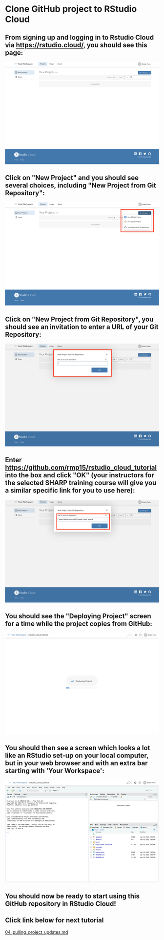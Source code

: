 # Clone GitHub project to RStudio Cloud

## From signing up and logging in to Rstudio Cloud via https://rstudio.cloud/, you should see this page:

![image](../images/your_projects_first_time.png)

## Click on "New Project" and you should see several choices, including "New Project from Git Repository":

![](../images/new_project_select.png)

## Click on "New Project from Git Repository", you should see an invitation to enter a URL of your Git Repository:

![](../images/new_project_git_url.png)

## Enter https://github.com/rmp15/rstudio_cloud_tutorial into the box and click "OK" (your instructors for the selected SHARP training course will give you a similar specific link for you to use here):

![](../images/new_project_git_link_entered.png)

## You should see the "Deploying Project" screen for a time while the project copies from GitHub:

![](../images/deploying_project.png)

## You should then see a screen which looks a lot like an RStudio set-up on your local computer, but in your web browser and with an extra bar starting with 'Your Workspace':

![](../images/rstudio_cloud_first_load.png)

## You should now be ready to start using this GitHub repository in RStudio Cloud!

## Click link below for next tutorial

[04_pulling_project_updates.md](https://github.com/rmp15/rstudio_cloud_tutorial/blob/main/basics/04_pulling_project_updates.md)
